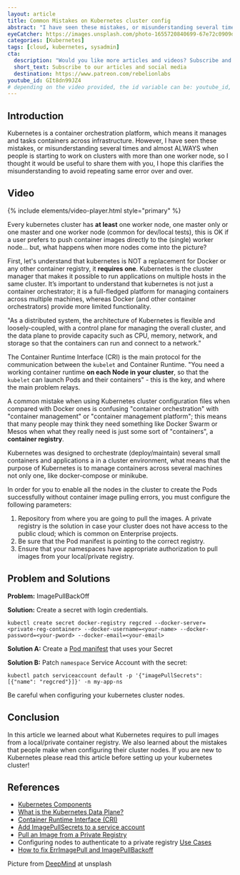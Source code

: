 ```yaml
---
layout: article
title: Common Mistakes on Kubernetes cluster config
abstract: "I have seen these mistakes, or misunderstanding several times and almost ALWAYS when people is starting to work on clusters with more than one worker node, so I thought it would be useful to share them with you."
eyeCatcher: https://images.unsplash.com/photo-1655720840699-67e72c0909d1?ixlib=rb-1.2.1&ixid=MnwxMjA3fDB8MHxwaG90by1wYWdlfHx8fGVufDB8fHx8&auto=format&fit=crop&w=1567&q=80
categories: [Kubernetes]
tags: [cloud, kubernetes, sysadmin]
cta:
  description: "Would you like more articles and videos? Subscribe and be notified when more material is available"
  short_text: Subscribe to our articles and social media
  destination: https://www.patreon.com/rebelionlabs
youtube_id: GIt8dn99JZ4
# depending on the video provided, the id variable can be: youtube_id, vimeo_id... etc. Ref: https://github.com/nathancy/jekyll-embed-video
---
```


## Introduction

Kubernetes is a container orchestration platform, which means it manages and tasks containers across infrastructure. However, I have seen these mistakes, or misunderstanding several times and almost ALWAYS when people is starting to work on clusters with more than one worker node, so I thought it would be useful to share them with you, I hope this clarifies the misunderstanding to avoid repeating same error over and over.

## Video

{% include elements/video-player.html style="primary" %}

Every kubernetes cluster has **at least** one worker node, one master only or one master and one worker node (common for dev/local tests), this is OK if a user prefers to push container images directly to the (single) worker node... but, what happens when more nodes come into the picture?

First, let's understand that kubernetes is NOT a replacement for Docker or any other container registry, it **requires one**. Kubernetes is the cluster manager that makes it possible to run applications on multiple hosts in the same cluster. It’s important to understand that kubernetes is not just a container orchestrator; it is a full-fledged platform for managing containers across multiple machines, whereas Docker (and other container orchestrators) provide more limited functionality.

"As a distributed system, the architecture of Kubernetes is flexible and loosely-coupled, with a control plane for managing the overall cluster, and the data plane to provide capacity such as CPU, memory, network, and storage so that the containers can run and connect to a network."

The Container Runtime Interface (CRI) is the main protocol for the communication between the `kubelet` and Container Runtime. "You need a working container runtime **on each Node in your cluster**, so that the `kubelet` can launch Pods and their containers" - this is the key, and where the main problem relays.

A common mistake when using Kubernetes cluster configuration files when compared with Docker ones is confusing "container orchestration" with "container management" or "container management platform"; this means that many people may think they need something like Docker Swarm or Mesos when what they really need is just some sort of "containers", a **container registry**.

Kubernetes was designed to orchestrate (deploy/maintain) several small containers and applications a in a cluster environment, what means that the purpose of Kubernetes is to manage containers across several machines not only one, like docker-compose or minikube.

In order for you to enable all the nodes in the cluster to create the Pods successfully without container image pulling errors, you must configure the following parameters:

1. Repository from where you are going to pull the images. A private registry is the solution in case your cluster does not have access to the public cloud; which is common on Enterprise projects.
2. Be sure that the Pod manifest is pointing to the correct registry.
3. Ensure that your namespaces have appropriate authorization to pull images from your local/private registry.

## Problem and Solutions

**Problem:** ImagePullBackOff

**Solution:** Create a secret with login credentials.

`kubectl create secret docker-registry regcred --docker-server=<private-reg-container> --docker-username=<your-name> --docker-password=<your-pword> --docker-email=<your-email>`

**Solution A:** Create a [Pod manifest](https://raw.githubusercontent.com/kubernetes/website/main/content/en/examples/pods/private-reg-pod.yaml) that uses your Secret

**Solution B:** Patch `namespace` Service Account with the secret:

`kubectl patch serviceaccount default -p '{"imagePullSecrets": [{"name": "regcred"}]}' -n my-app-ns`

Be careful when configuring your kubernetes cluster nodes.

## Conclusion

In this article we learned about what Kubernetes requires to pull images from a local/private container registry. We also learned about the mistakes that people make when configuring their cluster nodes. If you are new to Kubernetes please read this article before setting up your kubernetes cluster!

## References

* [Kubernetes Components](https://kubernetes.io/docs/concepts/overview/components/)
* [What is the Kubernetes Data Plane?](https://spot.io/what-is-kubernetes-data-plane)
* [Container Runtime Interface (CRI)](https://kubernetes.io/docs/concepts/architecture/cri/)
* [Add ImagePullSecrets to a service account](https://kubernetes.io/docs/tasks/configure-pod-container/configure-service-account/#add-imagepullsecrets-to-a-service-account)
* [Pull an Image from a Private Registry](https://kubernetes.io/docs/tasks/configure-pod-container/pull-image-private-registry/)
* Configuring nodes to authenticate to a private registry [Use Cases](https://kubernetes.io/docs/concepts/containers/images/#use-cases)
* [How to fix ErrImagePull and ImagePullBackoff](https://komodor.com/learn/how-to-fix-errimagepull-and-imagepullbackoff/)

Picture from [DeepMind](https://unsplash.com/@deepmind?utm_source=la-rebelion&utm_medium=referral) at unsplash
